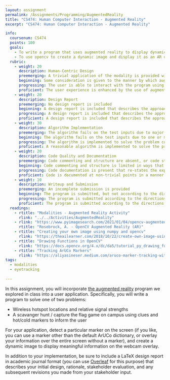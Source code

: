 ```yaml
---
layout: assignment
permalink: /Assignments/Programming/AugmentedReality
title: "CS474: Human Computer Interaction - Augmented Reality"
excerpt: "CS474: Human Computer Interaction - Augmented Reality"

info:
  coursenum: CS474
  points: 100
  goals:
    - To write a program that uses augmented reality to display dynamic educational material
    - To use opencv to create a dynamic image and display it as an AR overlay
  rubric:
    - weight: 20 
      description: Human-Centric Design
      preemerging: A trivial application of the modality is provided without regard to proper signifiers or affordances to facilitate human interaction
      beginning: Some consideration is given to the manner by which augmented reality is incorporated into the program, but it is not clear at all times to the user what to do and how to interact
      progressing: The user is able to interact with the program using augmented reality in most cases, with a few minor ambiguities that could be identified through additional testing
      proficient: The user experience is enhanced by the use of augmented reality
    - weight: 20
      description: Design Report      
      preemerging: No design report is included
      beginning: A design report is included that describes the approach taken to solving the problem and incorporating augmented reality in a trivial way
      progressing: A design report is included that describes the approach taken to solving the problem and incorporating augmented reality in a manner that carefully considers the problem from the perspective of one stakeholder
      proficient: A design report is included that describes the approach taken to solving the problem and incorporating augmented reality through documented discussions and test cases with a variety of stakeholders
    - weight: 30
      description: Algorithm Implementation
      preemerging: The algorithm fails on the test inputs due to major issues, or the program fails to compile and/or run
      beginning: The algorithm fails on the test inputs due to one or more minor issues
      progressing: The algorithm is implemented to solve the problem correctly according to given test inputs, but would fail if executed in a general case due to a minor issue or omission in the algorithm design or implementation
      proficient: A reasonable algorithm is implemented to solve the problem which correctly solves the problem according to the given test inputs, and would be reasonably expected to solve the problem in the general case
    - weight: 20
      description: Code Quality and Documentation
      preemerging: Code commenting and structure are absent, or code structure departs significantly from best practice, and/or the code departs significantly from the style guide
      beginning: Code commenting and structure is limited in ways that reduce the readability of the program, and/or there are minor departures from the style guide
      progressing: Code documentation is present that re-states the explicit code definitions, and/or code is written that mostly adheres to the style guide
      proficient: Code is documented at non-trivial points in a manner that enhances the readability of the program, and code is written according to the style guide
    - weight: 10
      description: Writeup and Submission
      preemerging: An incomplete submission is provided
      beginning: The program is submitted, but not according to the directions in one or more ways (for example, because it is lacking a readme writeup or missing answers to written questions)
      progressing: The program is submitted according to the directions with a minor omission or correction needed, including a readme writeup describing the solution and answering nearly all questions posed in the instructions
      proficient: The program is submitted according to the directions, including a readme writeup describing the solution and answering all questions posed in the instructions
  readings:
    - rtitle: "Modalities - Augmented Reality Activity"
      rlink: "../../Activities/AugmentedReality"
    - rlink: "https://www.pyimagesearch.com/2021/01/04/opencv-augmented-reality-ar/"
      rtitle: "Rosebrock, A. - OpenCV Augmented Reality (AR)"
    - rtitle: "Creating your own image using numpy and opencv"
      rlink: "https://theailearner.com/2018/10/22/create-own-image-using-numpy-and-opencv/"
    - rtitle: "Drawing Functions in OpenCV"
      rlink: "https://docs.opencv.org/4.x/dc/da5/tutorial_py_drawing_functions.html"
    - rtitle: "Tracking ArUCo Markers"
      rlink: "https://aliyasineser.medium.com/aruco-marker-tracking-with-opencv-8cb844c26628"
tags:
  - modalities
  - eyetracking
  
---
```


In this assignment, you will incorporate [the augmented reality](../../Activities/AugmentedReality) program we explored in class into a user application.  Specifically, you will write a program to solve one of two problems:

* Wireless hotspot locations and relative signal strengths
* A scavanger hunt / capture the flag game on campus using clues and hot/cold markers to inform the user

For your application, detect a particular marker on the screen (if you like, you can use a marker other than the default ArUCo dictionary, or overlay your information over the entire screen without a marker), and create a dynamic image to display meaningful information on the webcam overlay.

In addition to your implementation, be sure to include a LaTeX design report in academic journal format (you can use [Overleaf](https://www.overleaf.com/) for this purpose) that describes your initial design, rationale, stakeholder evaluation, and any subsequent revisions you made from your stakeholder input.
